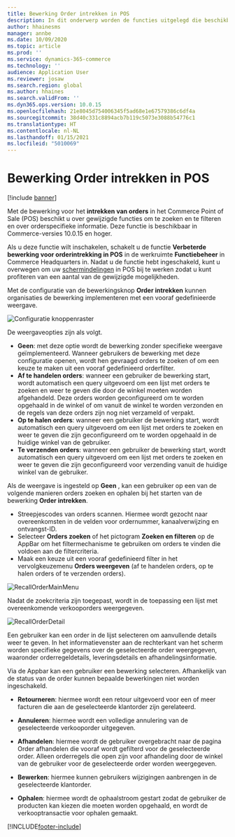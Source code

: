 ```yaml
---
title: Bewerking Order intrekken in POS
description: In dit onderwerp worden de functies uitgelegd die beschikbaar zijn voor de verbeterde pagina´s voor orderintrekking in POS.
author: hhainesms
manager: annbe
ms.date: 10/09/2020
ms.topic: article
ms.prod: ''
ms.service: dynamics-365-commerce
ms.technology: ''
audience: Application User
ms.reviewer: josaw
ms.search.region: global
ms.author: hhaines
ms.search.validFrom: ''
ms.dyn365.ops.version: 10.0.15
ms.openlocfilehash: 21e8045d754006345f5ad68e1e67579386c6df4a
ms.sourcegitcommit: 38d40c331c8894acb7b119c5073e3088b54776c1
ms.translationtype: HT
ms.contentlocale: nl-NL
ms.lasthandoff: 01/15/2021
ms.locfileid: "5010069"
---
```

# <a name="recall-order-operation-in-pos"></a>Bewerking Order intrekken in POS

[!include [banner](includes/banner.md)]

Met de bewerking voor het **intrekken van orders** in het Commerce Point of Sale (POS) beschikt u over gewijzigde functies om te zoeken en te filteren en over orderspecifieke informatie. Deze functie is beschikbaar in Commerce-versies 10.0.15 en hoger.

Als u deze functie wilt inschakelen, schakelt u de functie **Verbeterde bewerking voor orderintrekking in POS** in de werkruimte **Functiebeheer** in Commerce Headquarters in. Nadat u de functie hebt ingeschakeld, kunt u overwegen om uw [schermindelingen](pos-screen-layouts.md) in POS bij te werken zodat u kunt profiteren van een aantal van de gewijzigde mogelijkheden.

Met de configuratie van de bewerkingsknop **Order intrekken** kunnen organisaties de bewerking implementeren met een vooraf gedefinieerde weergave.

![Configuratie knoppenraster](media/recallorderbuttongrid.png)

De weergaveopties zijn als volgt.
- **Geen**: met deze optie wordt de bewerking zonder specifieke weergave geïmplementeerd. Wanneer gebruikers de bewerking met deze configuratie openen, wordt hen gevraagd orders te zoeken of om een keuze te maken uit een vooraf gedefinieerd orderfilter.
- **Af te handelen orders**: wanneer een gebruiker de bewerking start, wordt automatisch een query uitgevoerd om een lijst met orders te zoeken en weer te geven die door de winkel moeten worden afgehandeld. Deze orders worden geconfigureerd om te worden opgehaald in de winkel of om vanuit de winkel te worden verzonden en de regels van deze orders zijn nog niet verzameld of verpakt.
- **Op te halen orders**: wanneer een gebruiker de bewerking start, wordt automatisch een query uitgevoerd om een lijst met orders te zoeken en weer te geven die zijn geconfigureerd om te worden opgehaald in de huidige winkel van de gebruiker.
- **Te verzenden orders**: wanneer een gebruiker de bewerking start, wordt automatisch een query uitgevoerd om een lijst met orders te zoeken en weer te geven die zijn geconfigureerd voor verzending vanuit de huidige winkel van de gebruiker.

Als de weergave is ingesteld op **Geen** , kan een gebruiker op een van de volgende manieren orders zoeken en ophalen bij het starten van de bewerking **Order intrekken**.
- Streepjescodes van orders scannen. Hiermee wordt gezocht naar overeenkomsten in de velden voor ordernummer, kanaalverwijzing en ontvangst-ID.
- Selecteer **Orders zoeken** of het pictogram **Zoeken en filteren** op de AppBar om het filtermechanisme te gebruiken om orders te vinden die voldoen aan de filtercriteria.
- Maak een keuze uit een vooraf gedefinieerd filter in het vervolgkeuzemenu **Orders weergeven** (af te handelen orders, op te halen orders of te verzenden orders).

![RecallOrderMainMenu](media/recallordermain.png)

Nadat de zoekcriteria zijn toegepast, wordt in de toepassing een lijst met overeenkomende verkooporders weergegeven.

![RecallOrderDetail](media/orderrecalldetail.png)

Een gebruiker kan een order in de lijst selecteren om aanvullende details weer te geven. In het informatievenster aan de rechterkant van het scherm worden specifieke gegevens over de geselecteerde order weergegeven, waaronder orderregeldetails, leveringsdetails en afhandelingsinformatie.

Via de Appbar kan een gebruiker een bewerking selecteren. Afhankelijk van de status van de order kunnen bepaalde bewerkingen niet worden ingeschakeld.

- **Retourneren**: hiermee wordt een retour uitgevoerd voor een of meer facturen die aan de geselecteerde klantorder zijn gerelateerd.

- **Annuleren**: hiermee wordt een volledige annulering van de geselecteerde verkooporder uitgegeven.

- **Afhandelen**: hiermee wordt de gebruiker overgebracht naar de pagina Order afhandelen die vooraf wordt gefilterd voor de geselecteerde order. Alleen orderregels die open zijn voor afhandeling door de winkel van de gebruiker voor de geselecteerde order worden weergegeven.

- **Bewerken**: hiermee kunnen gebruikers wijzigingen aanbrengen in de geselecteerde klantorder.

- **Ophalen**: hiermee wordt de ophaalstroom gestart zodat de gebruiker de producten kan kiezen die moeten worden opgehaald, en wordt de verkooptransactie voor ophalen gemaakt.


[!INCLUDE[footer-include](../includes/footer-banner.md)]